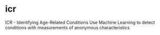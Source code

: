 # icr
ICR - Identifying Age-Related Conditions Use Machine Learning to detect conditions with measurements of anonymous characteristics
